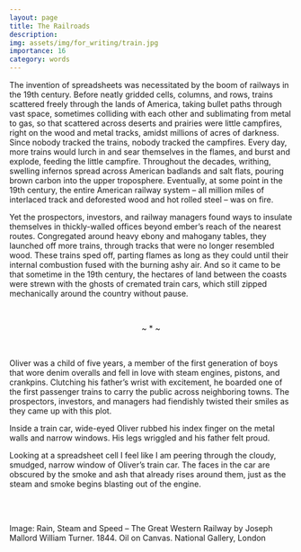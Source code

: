 ```yaml
---
layout: page
title: The Railroads
description: 
img: assets/img/for_writing/train.jpg
importance: 16
category: words
---
```


The invention of spreadsheets was necessitated by the boom of railways in the 19th century. Before neatly gridded cells, columns, and rows, trains scattered freely through the lands of America, taking bullet paths through vast space, sometimes colliding with each other and sublimating from metal to gas, so that scattered across deserts and prairies were little campfires, right on the wood and metal tracks, amidst millions of acres of darkness. Since nobody tracked the trains, nobody tracked the campfires. Every day, more trains would lurch in and sear themselves in the flames, and burst and explode, feeding the little campfire. Throughout the decades, writhing, swelling infernos spread across American badlands and salt flats, pouring brown carbon into the upper troposphere. Eventually, at some point in the 19th century, the entire American railway system – all million miles of interlaced track and deforested wood and hot rolled steel – was on fire. 

Yet the prospectors, investors, and railway managers found ways to insulate themselves in thickly-walled offices beyond ember’s reach of the nearest routes. Congregated around heavy ebony and mahogany tables, they launched off more trains, through tracks that were no longer resembled wood. These trains sped off, parting flames as long as they could until their internal combustion fused with the burning ashy air. And so it came to be that sometime in the 19th century, the hectares of land between the coasts were strewn with the ghosts of cremated train cars, which still zipped mechanically around the country without pause.

<br/>
<p><center>  ~ * ~  </center></p>
<br/>

Oliver was a child of five years, a member of the first generation of boys that wore denim overalls and fell in love with steam engines, pistons, and crankpins. Clutching his father’s wrist with excitement, he boarded one of the first passenger trains to carry the public across neighboring towns. The prospectors, investors, and managers had fiendishly twisted their smiles as they came up with this plot. 

Inside a train car, wide-eyed Oliver rubbed his index finger on the metal walls and narrow windows. His legs wriggled and his father felt proud. 

Looking at a spreadsheet cell I feel like I am peering through the cloudy, smudged, narrow window of Oliver’s train car. The faces in the car are obscured by the smoke and ash that already rises around them, just as the steam and smoke begins blasting out of the engine.  


<br/><br/>

Image: Rain, Steam and Speed – The Great Western Railway by Joseph Mallord William Turner. 	1844. Oil on Canvas. National Gallery, London